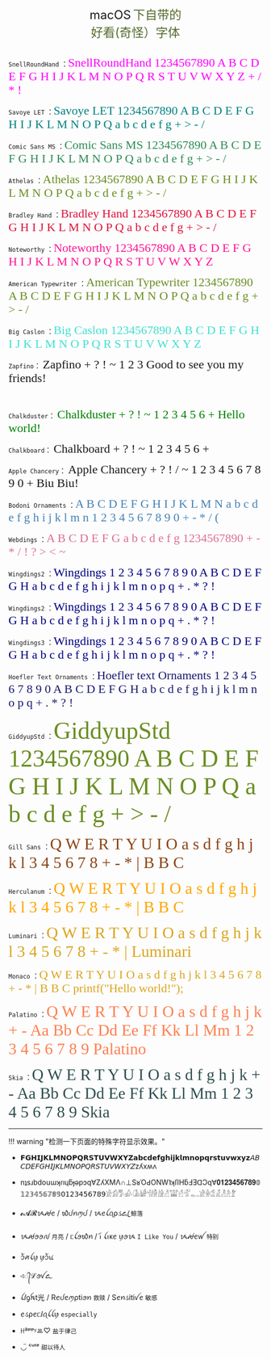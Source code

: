 <center><font size = 5>macOS</font>  <font color = "DarkOliveGreen" size = 5>下自带的<br>好看(奇怪）字体</font></center>
<br>

`SnellRoundHand` ：<font face="SnellRoundHand" size=5 color = Magenta>SnellRoundHand 1234567890 A B C D E F G H I J K L M N O P Q R S T U V W X Y Z + / * ! </font>

`Savoye LET` ：<font face="Savoye LET" size=5 color = Teal>Savoye LET 1234567890 A B C D E F G H I J K L M N O P Q a b c d e f g + > - /</font>

`Comic Sans MS` ：<font face="Comic Sans MS" size=5 color = SeaGreen>Comic Sans MS 1234567890 A B C D E F G H I J K L M N O P Q a b c d e f g + > - /</font>

`Athelas` ：<font face="Athelas" size=5 color = OliveDrab>Athelas 1234567890 A B C D E F G H I J K L M N O P Q a b c d e f g + > - /</font>


`Bradley Hand` ：<font face="Bradley Hand" size=5 color = Crimson>Bradley Hand 1234567890 A B C D E F G H I J K L M N O P Q a b c d e f g + > - /</font>

`Noteworthy` ：<font face="Noteworthy" size=5 color = Deeppink>Noteworthy 1234567890 A B C D E F G H I J K L M N O P Q R S T U V W X Y Z</font>

`American Typewriter` ：<font face="American Typewriter" size=5 color = OliveDrab>American Typewriter 1234567890 A B C D E F G H I J K L M N O P Q a b c d e f g + > - /</font>

`Big Caslon` ：<font face="Big Caslon" size=5 color = Turquoise>Big Caslon 1234567890 A B C D E F G H I J K L M N O P Q R S T U V W X Y Z</font>


`Zapfino`： <font face="Zapfino" size=5>Zapfino + ? ! ~ 1 2 3 Good to see you my friends!</font>

<br>

`Chalkduster`： <font face="Chalkduster" size=5 color = "Green">Chalkduster + ? ! ~ 1 2 3 4 5 6 + Hello world! </font>

`Chalkboard`： <font face="Chalkboard" size=5>Chalkboard + ? ! ~ 1 2 3 4 5 6 +</font>


`Apple Chancery`： <font face="Apple Chancery" size=5>Apple Chancery + ? ! / ~ 1 2 3 4 5 6 7 8 9 0 + Biu Biu!</font>


`Bodoni Ornaments` ：<font face="Bodoni Ornaments" size=5 color = steelblue>A B C D E F G H I J K L M N a b c d e f g h i j k l m n 1 2 3 4 5 6 7 8 9 0 + - * / (</font>

`Webdings` ：<font face="Webdings" size=5 color = palevioletred>A B C D E F G a b c d e f g 1234567890 + - * / ! ? > < ~</font>

`Wingdings2` ：<font face="Wingdings" size=5 color = Navy>Wingdings 1 2 3 4 5 6 7 8 9 0 A B C D E F G H a b c d e f g h i j k l m n o p q + . * ? !</font>

`Wingdings2` ：<font face="Wingdings2" size=5 color = Navy>Wingdings 1 2 3 4 5 6 7 8 9 0 A B C D E F G H a b c d e f g h i j k l m n o p q + . * ? !</font>

`Wingdings3` ：<font face="Wingdings3" size=5 color = Navy>Wingdings 1 2 3 4 5 6 7 8 9 0 A B C D E F G H a b c d e f g h i j k l m n o p q + . * ? !</font>


`Hoefler Text Ornaments` ：<font face="Hoefler Text Ornaments" size=5 color = midnightblue >Hoefler text Ornaments 1 2 3 4 5 6 7 8 9 0 A B C D E F G H a b c d e f g h i j k l m n o p q + . * ? ! </font>


`GiddyupStd` ：<font face="GiddyupStd" size=18 color = OliveDrab>GiddyupStd 1234567890 A B C D E F G H I J K L M N O P Q a b c d e f g + > - /</font>



`Gill Sans` ：<font face="Gill Sans" size=6 color = SaddleBrown >Q W E R T Y U I O a s d f g h j k l 3 4 5 6 7 8 + - * | B B C</font>

`Herculanum` ：<font face="Herculanum" size=6 color = Orange >Q W E R T Y U I O a s d f g h j k l 3 4 5 6 7 8 + - * | B B C</font>

`Luminari` ：<font face="Luminari" size=6 color = Goldenrod >Q W E R T Y U I O a s d f g h j k l 3 4 5 6 7 8 + - * | Luminari</font>

`Monaco` ：<font face="Monaco" size = 5 color = Goldenrod >Q W E R T Y U I O a s d f g h j k l 3 4 5 6 7 8 + - * | B B C printf("Hello world!");</font>

`Palatino` ：<font face="Palatino" size = 6 color = Coral >Q W E R T Y U I O a s d f g h j k  + - Aa Bb Cc Dd Ee Ff Kk Ll Mm 1 2 3 4 5 6 7 8 9 Palatino</font>

`Skia` ：<font face="skia" size = 6 color = DarkSlateGrey >Q W E R T Y U I O a s d f g h j k  + - Aa Bb Cc Dd Ee Ff Kk Ll Mm 1 2 3 4 5 6 7 8 9 Skia</font>

--------

!!! warning "检测一下页面的特殊字符显示效果。"

- 𝗙𝗚𝗛𝗜𝗝𝗞𝗟𝗠𝗡𝗢𝗣𝗤𝗥𝗦𝗧𝗨𝗩𝗪𝗫𝗬𝗭𝗮𝗯𝗰𝗱𝗲𝗳𝗴𝗵𝗶𝗷𝗸𝗹𝗺𝗻𝗼𝗽𝗾𝗿𝘀𝘁𝘂𝘃𝘄𝘅𝘆𝘇𝘈𝘉𝘊𝘋𝘌𝘍𝘎𝘏𝘐𝘑𝘒𝘓𝘔𝘕𝘖𝘗𝘘𝘙𝘚𝘛𝘜𝘝𝘞𝘟𝘠𝘡zʎxʍʌ
    
- nʇsɹbdouɯʞɾıɥƃɟǝpɔq∀ZʎXMΛ∩⊥SᴚὉԀONW˥ʞſIHƃℲƎᗡϽq∀𝟎𝟏𝟐𝟑𝟒𝟓𝟔𝟕𝟖𝟗𝟘𝟙𝟚𝟛𝟜𝟝𝟞𝟟𝟠𝟡𝟢𝟣𝟤𝟥𝟦𝟧𝟨𝟩𝟪𝟫𓀀𓀁𓀄𓀉𓀈𓀎𓀜𓀛𓀚𓀭𓀬𓀺𓁅𓀿𓁁𓁌𓁘𓁕𓁚𓁜𓁤

- 𝓮𝓐𝓡ᝰꫛꫀ  / ᭙ᦔꪀꪑᦔ /  ᝰꫀꪶꪖρડ꧖ꦿ `鲸落`  

- ᝰꫛꪮꪮꫜ `月亮` /  ᥴꪶꪮ᭙ꪀ /  ꪱꪷ ꪶꪱᴋꫀ ꪗꪮᝰ  `I Like You` /  ᝰꫛꫀꪝ `特别`

- ꪫ꫁ꪁꪶꪗ ꪗꪫ꫁ꪙ 

- এ᭄ℒꪮꪜ꧖.

- ꪶⅈᧁꫝt光 /  Rꫀᦔꫀꪑρtiꪮꪀ `救赎` / Sꫀꪀડitiꪜꫀ `敏感`

- ꫀડρꫀᥴⅈꪖꪶꪶꪗ `especially`

- ꀿªᵖᵖᵞ︎ꔛ♡ `盐于律己`
- ◡̈ ᶜᵘᵗᵉ `甜以待人`